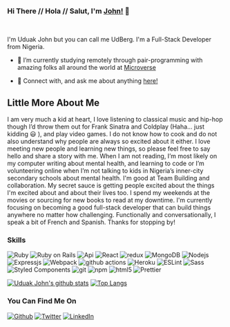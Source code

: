 ### Hi There // Hola // Salut, I'm [John!](https://uduak.me/) 👋


<br />

I'm Uduak John but you can call me UdBerg. I'm a Full-Stack Developer from Nigeria.

- 🔭 I’m currently studying remotely through pair-programming with amazing folks all around the world at [Microverse](https://github.com/microverseinc)

- 💬 Connect with, and ask me about anything [here!](https://twitter.com/juduak_)



## Little More About Me

I am very much a kid at heart, I love listening to classical music and hip-hop though I’d throw them out for Frank Sinatra and Coldplay (Haha… just kidding :smiley: ),
and play video games. I do not know how to cook and do not also understand why people are always so excited about it either. I love meeting new people and 
learning new things, so please feel free to say hello and share a story with me. When I am not reading, I’m most likely on my 
computer writing about mental health, and learning to code or I’m volunteering online when I’m not talking to kids in Nigeria’s inner-city secondary schools about mental health. I'm good at Team Building and collaboration. My secret sauce is getting people excited about the things I'm excited about and about their lives too. I spend my weekends at the movies or sourcing for new books to read at my downtime.  I'm currently focusing on becoming a 
good full-stack developer that can build things anywhere no matter how challenging. Functionally and conversationally, I speak a bit of French and Spanish. Thanks for stopping by! 


<h3>Skills</h3>
<p>
  <img alt="Ruby" src="https://img.shields.io/badge/-Ruby-430098?style=flat-square&logo=ruby&logoColor=black" />
  <img alt="Ruby on Rails" src="https://img.shields.io/badge/-Rails-45b8d8?style=flat-square&logo=ruby&logoColor=black" />
  <img alt="Api" src="https://img.shields.io/badge/-API-F7B93E?style=flat-square&logo=api&logoColor=black" />
  <img alt="React" src="https://img.shields.io/badge/-React-8DD6F9?style=flat-square&logo=react&logoColor=black" />
  <img alt="redux" src="https://img.shields.io/badge/-Redux-764ABC?style=flat-square&logo=redux&logoColor=black" />
  <img alt="MongoDB" src="https://img.shields.io/badge/-MongoDB-13aa52?style=flat-square&logo=mongodb&logoColor=black" />
  <img alt="Nodejs" src="https://img.shields.io/badge/-Nodejs-43853d?style=flat-square&logo=Node.js&logoColor=black" />
  <img alt="Expressjs" src="https://img.shields.io/badge/-Expressjs-CB3837?style=flat-square&logo=Express.js&logoColor=black" />
  <img alt="Webpack" src="https://img.shields.io/badge/-Webpack-8DD6F9?style=flat-square&logo=webpack&logoColor=black" /> 
  <img alt="github actions" src="https://img.shields.io/badge/-Github_Actions-2088FF?style=flat-square&logo=github-actions&logoColor=black" />
  <img alt="Heroku" src="https://img.shields.io/badge/-Heroku-430098?style=flat-square&logo=heroku&logoColor=black" />
  <img alt="ESLint" src="https://img.shields.io/badge/-ESLint-43853d?style=flat-square&logo=eslint&logoColor=black" />
  <img alt="Sass" src="https://img.shields.io/badge/-Sass-CC6699?style=flat-square&logo=sass&logoColor=black" />
  <img alt="Styled Components" src="https://img.shields.io/badge/-Styled_Components-db7092?style=flat-square&logo=styled-components&logoColor=black" />
  <img alt="git" src="https://img.shields.io/badge/-Git-F05032?style=flat-square&logo=git&logoColor=black" />
  <img alt="npm" src="https://img.shields.io/badge/-NPM-CB3837?style=flat-square&logo=npm&logoColor=black" />
  <img alt="html5" src="https://img.shields.io/badge/-HTML5-E34F26?style=flat-square&logo=html5&logoColor=black" />
  <img alt="Prettier" src="https://img.shields.io/badge/-Prettier-F7B93E?style=flat-square&logo=prettier&logoColor=black" />
</p>

[![Uduak John's github stats](https://github-readme-stats.vercel.app/api?username=udberg&show_icons=true&theme=black)](https://github.com/udberg/github-readme-stats) [![Top Langs](https://github-readme-stats.vercel.app/api/top-langs/?username=udberg&show_icons=true&theme=black&layout=compact)](https://github.com/udberg/github-readme-stats)

<h3>You Can Find Me On</h3>
<p><a href="https://github.com/udberg" target="_blank"><img alt="Github" src="https://img.shields.io/badge/GitHub-%2312100E.svg?&style=for-the-badge&logo=Github&logoColor=white" /></a> <a href="https://twitter.com/juduak_" target="_blank"><img alt="Twitter" src="https://img.shields.io/badge/twitter-%231DA1F2.svg?&style=for-the-badge&logo=twitter&logoColor=white" /></a> <a href="https://www.linkedin.com/in/juduak/" target="_blank"><img alt="LinkedIn" src="https://img.shields.io/badge/linkedin-%230077B5.svg?&style=for-the-badge&logo=linkedin&logoColor=white" /></a></p>

